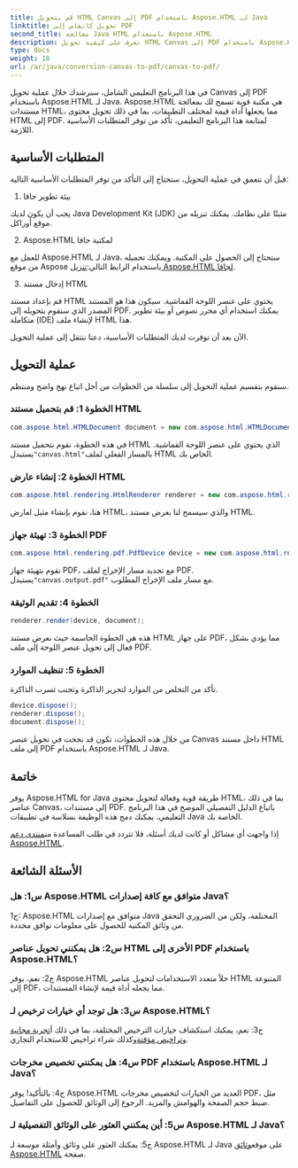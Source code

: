 ```yaml
---
title: قم بتحويل HTML Canvas إلى PDF باستخدام Aspose.HTML لـ Java
linktitle: تحويل كانفاس إلى PDF
second_title: معالجة Java HTML باستخدام Aspose.HTML
description: تعرف على كيفية تحويل HTML Canvas إلى PDF باستخدام Aspose.HTML لـ Java في هذا الدليل التفصيلي خطوة بخطوة.
type: docs
weight: 10
url: /ar/java/conversion-canvas-to-pdf/canvas-to-pdf/
---
```

في هذا البرنامج التعليمي الشامل، سنرشدك خلال عملية تحويل Canvas إلى PDF باستخدام Aspose.HTML لـ Java. Aspose.HTML هي مكتبة قوية تسمح لك بمعالجة مستندات HTML، مما يجعلها أداة قيمة لمختلف التطبيقات، بما في ذلك تحويل محتوى HTML إلى PDF. لمتابعة هذا البرنامج التعليمي، تأكد من توفر المتطلبات الأساسية اللازمة.

## المتطلبات الأساسية

قبل أن نتعمق في عملية التحويل، ستحتاج إلى التأكد من توفر المتطلبات الأساسية التالية:

1. بيئة تطوير جافا

يجب أن يكون لديك Java Development Kit (JDK) مثبتًا على نظامك. يمكنك تنزيله من موقع أوراكل.

2. Aspose.HTML لمكتبة جافا

 للعمل مع Aspose.HTML لـ Java، ستحتاج إلى الحصول على المكتبة. ويمكنك تحميله من موقع Aspose باستخدام الرابط التالي:[تنزيل Aspose.HTML لجافا](https://releases.aspose.com/html/java/).

3. إدخال مستند HTML

قم بإعداد مستند HTML يحتوي على عنصر اللوحة القماشية. سيكون هذا هو المستند المصدر الذي سنقوم بتحويله إلى PDF. يمكنك استخدام أي محرر نصوص أو بيئة تطوير متكاملة (IDE) لإنشاء ملف HTML هذا.

الآن بعد أن توفرت لديك المتطلبات الأساسية، دعنا ننتقل إلى عملية التحويل.

## عملية التحويل

سنقوم بتقسيم عملية التحويل إلى سلسلة من الخطوات من أجل اتباع نهج واضح ومنتظم.

### الخطوة 1: قم بتحميل مستند HTML

```java
com.aspose.html.HTMLDocument document = new com.aspose.html.HTMLDocument(Resources.input("canvas.html"));
```

 في هذه الخطوة، نقوم بتحميل مستند HTML الذي يحتوي على عنصر اللوحة القماشية. يستبدل`"canvas.html"`بالمسار الفعلي لملف HTML الخاص بك.

### الخطوة 2: إنشاء عارض HTML

```java
com.aspose.html.rendering.HtmlRenderer renderer = new com.aspose.html.rendering.HtmlRenderer();
```

هنا، نقوم بإنشاء مثيل لعارض HTML، والذي سيسمح لنا بعرض مستند HTML.

### الخطوة 3: تهيئة جهاز PDF

```java
com.aspose.html.rendering.pdf.PdfDevice device = new com.aspose.html.rendering.pdf.PdfDevice(Resources.output("canvas.output.pdf"));
```

 نقوم بتهيئة جهاز PDF، مع تحديد مسار الإخراج لملف PDF. يستبدل`"canvas.output.pdf"` مع مسار ملف الإخراج المطلوب.

### الخطوة 4: تقديم الوثيقة

```java
renderer.render(device, document);
```

هذه هي الخطوة الحاسمة حيث نعرض مستند HTML على جهاز PDF، مما يؤدي بشكل فعال إلى تحويل عنصر اللوحة إلى ملف PDF.

### الخطوة 5: تنظيف الموارد

تأكد من التخلص من الموارد لتحرير الذاكرة وتجنب تسرب الذاكرة.

```java
device.dispose();
renderer.dispose();
document.dispose();
```

من خلال هذه الخطوات، تكون قد نجحت في تحويل عنصر Canvas داخل مستند HTML إلى ملف PDF باستخدام Aspose.HTML لـ Java.

## خاتمة

يوفر Aspose.HTML for Java طريقة قوية وفعالة لتحويل محتوى HTML، بما في ذلك عناصر Canvas، إلى مستندات PDF. باتباع الدليل التفصيلي الموضح في هذا البرنامج التعليمي، يمكنك دمج هذه الوظيفة بسلاسة في تطبيقات Java الخاصة بك.

 إذا واجهت أي مشاكل أو كانت لديك أسئلة، فلا تتردد في طلب المساعدة من[منتدى دعم Aspose.HTML](https://forum.aspose.com/).

## الأسئلة الشائعة

### س1: هل Aspose.HTML متوافق مع كافة إصدارات Java؟

ج1: Aspose.HTML متوافق مع إصدارات Java المختلفة، ولكن من الضروري التحقق من وثائق المكتبة للحصول على معلومات توافق محددة.

### س2: هل يمكنني تحويل عناصر HTML الأخرى إلى PDF باستخدام Aspose.HTML؟

ج2: نعم، يوفر Aspose.HTML حلاً متعدد الاستخدامات لتحويل عناصر HTML المتنوعة إلى PDF، مما يجعله أداة قيمة لإنشاء المستندات.

### س3: هل توجد أي خيارات ترخيص لـ Aspose.HTML؟

 ج3: نعم، يمكنك استكشاف خيارات الترخيص المختلفة، بما في ذلك أ[تجربة مجانية](https://releases.aspose.com/) و[تراخيص مؤقتة](https://purchase.aspose.com/temporary-license/)وكذلك شراء تراخيص للاستخدام التجاري.

### س4: هل يمكنني تخصيص مخرجات PDF باستخدام Aspose.HTML لـ Java؟

ج4: بالتأكيد! يوفر Aspose.HTML العديد من الخيارات لتخصيص مخرجات PDF، مثل ضبط حجم الصفحة والهوامش والمزيد. الرجوع إلى الوثائق للحصول على التفاصيل.

### س5: أين يمكنني العثور على الوثائق التفصيلية لـ Aspose.HTML لـ Java؟

 ج5: يمكنك العثور على وثائق وأمثلة موسعة لـ Aspose.HTML لـ Java على موقع[وثائق Aspose.HTML](https://reference.aspose.com/html/java/) صفحة.